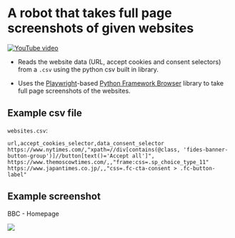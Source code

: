 # A robot that takes full page screenshots of given websites

[![YouTube video](https://img.youtube.com/vi/aQkXTHP3Xxw/0.jpg)](http://www.youtube.com/watch?v=aQkXTHP3Xxw)

- Reads the website data (URL, accept cookies and consent selectors) from a `.csv` using the python csv built in library.

- Uses the [Playwright](https://playwright.dev/)-based [Python Framework Browser](https://robocorp.com/docs/python/robocorp/robocorp-browser) library to take full page screenshots of the websites.

## Example csv file

`websites.csv`:

```
url,accept_cookies_selector,data_consent_selector
https://www.nytimes.com/,"xpath=//div[contains(@class, 'fides-banner-button-group')]//button[text()='Accept all']",
https://www.themoscowtimes.com/,,"frame:css=.sp_choice_type_11"
https://www.japantimes.co.jp/,,"css=.fc-cta-consent > .fc-button-label"
```

## Example screenshot

BBC - Homepage

<img src="images/bbc.png" style="margin-bottom:20px">
